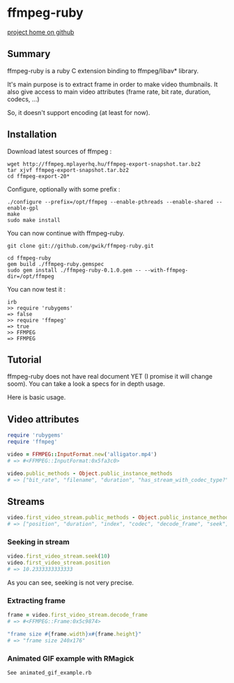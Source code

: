 # ffmpeg-ruby

[project home on github](http://github.com/gwik/ffmpeg-ruby)

## Summary

ffmpeg-ruby is a ruby C extension binding to ffmpeg/libav* library.

It's main purpose is to extract frame in order to make video thumbnails.
It also give access to main video attributes (frame rate, bit rate, duration, codecs, ...)

So, it doesn't support encoding (at least for now).

## Installation

Download latest sources of ffmpeg :
  
    wget http://ffmpeg.mplayerhq.hu/ffmpeg-export-snapshot.tar.bz2
    tar xjvf ffmpeg-export-snapshot.tar.bz2
    cd ffmpeg-export-20*

Configure, optionally with some prefix :

    ./configure --prefix=/opt/ffmpeg --enable-pthreads --enable-shared --enable-gpl
    make
    sudo make install

You can now continue with ffmpeg-ruby.

    git clone git://github.com/gwik/ffmpeg-ruby.git
    
    cd ffmpeg-ruby
    gem build ./ffmpeg-ruby.gemspec
    sudo gem install ./ffmpeg-ruby-0.1.0.gem -- --with-ffmpeg-dir=/opt/ffmpeg

You can now test it :

    irb
    >> require 'rubygems'
    => false
    >> require 'ffmpeg'
    => true
    >> FFMPEG
    => FFMPEG

## Tutorial

ffmpeg-ruby does not have real document YET (I promise it will change soom).
You can take a look a specs for in depth usage.

Here is basic usage.

## Video attributes

```ruby
require 'rubygems'
require 'ffmpeg'

video = FFMPEG::InputFormat.new('alligator.mp4')
# => #<FFMPEG::InputFormat:0x5fa3c0>

video.public_methods - Object.public_instance_methods
# => ["bit_rate", "filename", "duration", "has_stream_with_codec_type?", "first_video_stream", "human_duration", "has_video?", "video_stream_count", "streams", "has_audio?", "first_audio_stream", "audio_stream_count"]
```

## Streams

```ruby
video.first_video_stream.public_methods - Object.public_instance_methods
# => ["position", "duration", "index", "codec", "decode_frame", "seek"]
```

### Seeking in stream

```ruby
video.first_video_stream.seek(10)
video.first_video_stream.position
# => 10.2333333333333
```

As you can see, seeking is not very precise.

### Extracting frame

```ruby
frame = video.first_video_stream.decode_frame
# => #<FFMPEG::Frame:0x5c9874>

"frame size #{frame.width}x#{frame.height}"
# => "frame size 240x176"
```

### Animated GIF example with RMagick

    See animated_gif_example.rb
